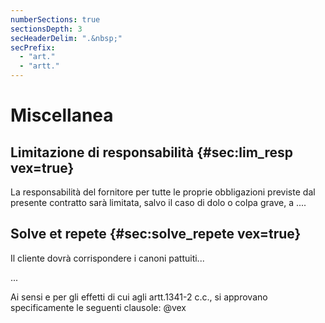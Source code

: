 ```yaml
---
numberSections: true
sectionsDepth: 3
secHeaderDelim: ".&nbsp;"
secPrefix:
  - "art."
  - "artt."
---
```


# Miscellanea

## Limitazione di responsabilità {#sec:lim_resp vex=true}

La responsabilità del fornitore per tutte le proprie obbligazioni
previste dal presente contratto sarà limitata, salvo il caso di dolo o colpa
grave, a ....

## Solve et repete {#sec:solve_repete vex=true}

Il cliente dovrà corrispondere i canoni pattuiti...

...

Ai sensi e per gli effetti di cui agli artt.1341-2 c.c., si approvano specificamente le seguenti clausole: @vex
